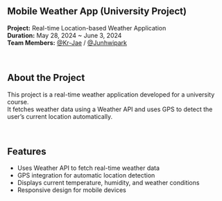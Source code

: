 ## Mobile Weather App (University Project)

**Project:** Real-time Location-based Weather Application  
**Duration:** May 28, 2024 ~ June 3, 2024  
**Team Members:** [@Kr-Jae](https://github.com/Kr-Jae) / [@Junhwipark](https://github.com/Junhwipark)

<br>

## About the Project

This project is a real-time weather application developed for a university course.  
It fetches weather data using a Weather API and uses GPS to detect the user’s current location automatically.

<br>

## Features

- Uses Weather API to fetch real-time weather data  
- GPS integration for automatic location detection  
- Displays current temperature, humidity, and weather conditions  
- Responsive design for mobile devices
